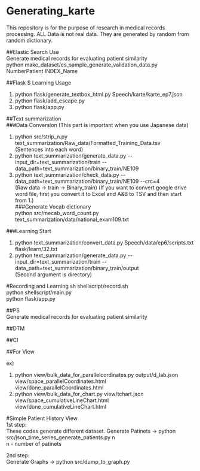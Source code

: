 # Generating_karte
This repository is for the purpose of research in medical records processing.
ALL Data is not real data. They are generated by random from random dictionary.  

##Elastic Search Use  
Generate medical records for evaluating patient similarity  
	python make_dataset/es_sample_generate_validation_data.py NumberPatient INDEX_Name  

##Flask $ Learning Usage  
1. python flask/generate_textbox_html.py Speech/karte/karte_ep7.json
2. python flask/add_escape.py 
3. python flask/app.py 

##Text summarization  
###Data Conversion (This part is important when you use Japanese data) 
1. python src/strip_n.py text_summarization/Raw_data/Formatted_Training_Data.tsv  
  (Sentences into each word)  
2. python text_summarization/generate_data.py --input_dir=text_summarization/train --data_path=text_summarization/binary_train/NE109  
3. python text_summarization/check_data.py --data_path=text_summarization/binary_train/NE109 --crc=4  
(Raw data -> train -> Binary_train)
(If you want to convert google drive word file, first you convert it to Excel and A&B to TSV and then start from 1.)  
###Generate Vocab dictionary  
python src/mecab_word_count.py text_summarization/data/national_exam109.txt  

###Learning Start  
1. python text_summarization/convert_data.py Speech/data/ep6/scripts.txt flask/learn/32.txt  
2. python text_summarization/generate_data.py --input_dir=text_summarization/train --data_path=text_summarization/binary_train/output  
(Second argument is directory)  


#Recording and Learning
sh shellscript/record.sh  
python shellscript/main.py  
python flask/app.py  

##PS  
Generate medical records for evaluating patient similarity

##DTM

##CI


##For View  

ex)  
1. python view/bulk_data_for_parallelcordinates.py output/d_lab.json view/space_parallelCoordinates.html view/done_parallelCoordinates.html   
2. python view/bulk_data_for_chart.py view/tchart.json view/space_cumulativeLineChart.html view/done_cumulativeLineChart.html  


#Simple Patient History View  
1st step:  
	These codes generate different dataset.
	Generate Patinets -> python src/json_time_series_generate_patients.py n  
	n - number of patinets  

2nd step:  
	Generate Graphs -> python src/dump_to_graph.py  


